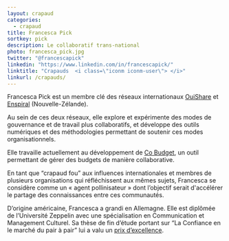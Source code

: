 ```yaml
---
layout: crapaud
categories:
  - crapaud
title: Francesca Pick
sortkey: pick
description: Le collaboratif trans-national
photo: francesca_pick.jpg
twitter: "@francescapick"
linkedin: "https://www.linkedin.com/in/francescapick/"
linktitle: "Crapauds  <i class=\"iconm iconm-user\"> </i>"
linkurl: /crapauds/
---
```


Francesca Pick est un membre clé des réseaux internationaux [OuiShare][1] et [Enspiral][2] (Nouvelle-Zélande). 

Au sein de ces deux réseaux, elle explore et expérimente des modes de gouvernance et de travail plus collaboratifs, et développe des outils numériques et des méthodologies permettant de soutenir ces modes organisationnels. 

Elle travaille actuellement au développement de [Co Budget][3], un outil permettant de gérer des budgets de manière collaborative.

En tant que “crapaud fou” aux influences internationales et membres de plusieurs organisations qui réfléchissent aux mêmes sujets, Francesca se considère comme un « agent pollinisateur » dont l’objectif serait d'accélérer le partage des connaissances entre ces communautés.

D’origine américaine, Francesca a grandi en Allemagne. Elle est diplômée de l’Université Zeppelin avec une spécialisation en Communication et Management Culturel. Sa thèse de fin d’étude portant sur “La Confiance en le marché du pair à pair” lui a valu un [prix d’excellence][4]. 

[1]: http://ouishare.net/en
[2]: https://enspiral.com
[3]: http://cobudget.co
[4]: http://www.francescapick.com/collaborative-consumption-trust-p2p-thesis
